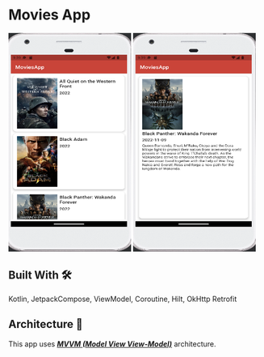 # Movies App
<img src="https://github.com/andrea-liu87/MoviesApp/blob/master/screenshoots/home.png" width="243" height="432"> <img src="https://github.com/andrea-liu87/MoviesApp/blob/master/screenshoots/detail.png" width="243" height="432">


## Built With 🛠

Kotlin, JetpackCompose, ViewModel, Coroutine, Hilt, OkHttp Retrofit

## Architecture 🗼

This app uses [***MVVM (Model View
View-Model)***](https://developer.android.com/jetpack/docs/guide#recommended-app-arch) architecture.
